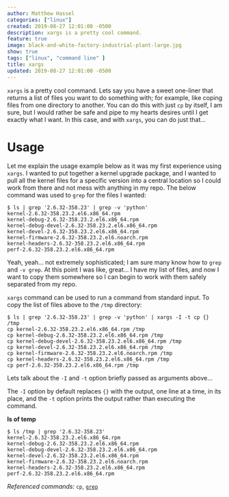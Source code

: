 ```yaml
---
author: Matthew Hassel
categories: ["linux"]
created: 2019-08-27 12:01:00 -0500
description: xargs is a pretty cool command.
feature: true
image: black-and-white-factory-industrial-plant-large.jpg
show: true
tags: ["linux", "command line" ]
title: xargs
updated: 2019-08-27 12:01:00 -0500
---
```

`xargs` is a pretty cool command. Lets say you have a sweet one-liner that returns a list of files you want to do
something with; for example, like coping files from one directory to another. You can do this with just `cp` by itself, I am sure, but I would
rather be safe and pipe to my hearts desires until I get exactly what I want. In this case, and with `xargs`, you can
do just that...
<!--more-->

#  Usage

Let me explain the usage example below as it was my first experience using `xargs`. I wanted to put together a kernel
upgrade package, and I wanted to pull all the kernel files for a specific version into a central location so I could
work from there and not mess with anything in my repo. The below command was used to `grep` for the files I wanted:

```shell
$ ls | grep '2.6.32-358.23' | grep -v 'python'
kernel-2.6.32-358.23.2.el6.x86_64.rpm
kernel-debug-2.6.32-358.23.2.el6.x86_64.rpm
kernel-debug-devel-2.6.32-358.23.2.el6.x86_64.rpm
kernel-devel-2.6.32-358.23.2.el6.x86_64.rpm
kernel-firmware-2.6.32-358.23.2.el6.noarch.rpm
kernel-headers-2.6.32-358.23.2.el6.x86_64.rpm
perf-2.6.32-358.23.2.el6.x86_64.rpm
```

Yeah, yeah... not extremely sophisticated; I am sure many know how to `grep` and `-v grep`. At this point I was
like, great... I have my list of files, and now I want to copy them somewhere so I can begin to work with them safely
separated from my repo.

`xargs` command can be used to run a command from standard input. To copy the list of files above to the `/tmp`
directory:

```shell
$ ls | grep '2.6.32-358.23' | grep -v 'python' | xargs -I -t cp {} /tmp
cp kernel-2.6.32-358.23.2.el6.x86_64.rpm /tmp
cp kernel-debug-2.6.32-358.23.2.el6.x86_64.rpm /tmp
cp kernel-debug-devel-2.6.32-358.23.2.el6.x86_64.rpm /tmp
cp kernel-devel-2.6.32-358.23.2.el6.x86_64.rpm /tmp
cp kernel-firmware-2.6.32-358.23.2.el6.noarch.rpm /tmp
cp kernel-headers-2.6.32-358.23.2.el6.x86_64.rpm /tmp
cp perf-2.6.32-358.23.2.el6.x86_64.rpm /tmp
```

Lets talk about the `-I` and `-t` option briefly passed as arguments above...

The `-I` option by default replaces `{}` with the output, one line at a time, in its place, and the `-t` option prints
the output rather than executing the command.

**ls of temp**

```shell
$ ls /tmp | grep '2.6.32-358.23'
kernel-2.6.32-358.23.2.el6.x86_64.rpm
kernel-debug-2.6.32-358.23.2.el6.x86_64.rpm
kernel-debug-devel-2.6.32-358.23.2.el6.x86_64.rpm
kernel-devel-2.6.32-358.23.2.el6.x86_64.rpm
kernel-firmware-2.6.32-358.23.2.el6.noarch.rpm
kernel-headers-2.6.32-358.23.2.el6.x86_64.rpm
perf-2.6.32-358.23.2.el6.x86_64.rpm
```

_Referenced commands:_ `cp`, [`grep`](/wiki/grep)
